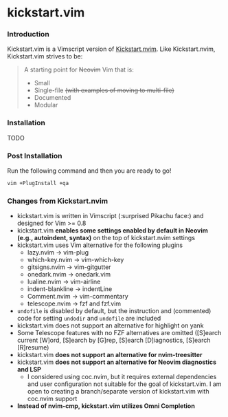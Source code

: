 # kickstart.vim

### Introduction

Kickstart.vim is a Vimscript version of [Kickstart.nvim](https://github.com/nvim-lua/kickstart.nvim).
Like Kickstart.nvim, Kickstart.vim strives to be:

> A starting point for ~~Neovim~~ Vim that is:
>
> * Small
> * Single-file ~~(with examples of moving to multi-file)~~
> * Documented
> * Modular

### Installation

TODO

### Post Installation

Run the following command and then you are ready to go!

```bash
vim +PlugInstall +qa
```

### Changes from Kickstart.nvim

- kickstart.vim is written in Vimscript (:surprised Pikachu face:) and designed for Vim >= 0.8
- kickstart.vim **enables some settings enabled by default in Neovim (e.g., autoindent, syntax)** on the top of kickstart.nvim settings
- kickstart.vim uses Vim alternative for the following plugins
    - lazy.nvim -> vim-plug
    - which-key.nvim -> vim-which-key
    - gitsigns.nvim -> vim-gitgutter
    - onedark.nvim -> onedark.vim
    - lualine.nvim -> vim-airline
    - indent-blankline -> indentLine
    - Comment.nvim -> vim-commentary
    - telescope.nvim -> fzf and fzf.vim
- `undofile` is disabled by default, but the instruction and (commented) code for setting `undodir` and `undofile` are included
- kickstart.vim does not support an alternative for highlight on yank 
- Some Telescope features with no FZF alternatives are omitted ([S]earch current [W]ord, [S]earch by [G]rep, [S]earch [D]iagnostics, [S]earch [R]resume)
- kickstart.vim **does not support an alternative for nvim-treesitter**
- kickstart.vim **does not support an alternative for Neovim diagnostics and LSP**
    - I considered using coc.nvim, but it requires external dependencies and user configuration not suitable for the goal of kickstart.vim.
        I am open to creating a branch/separate version of kickstart.vim with coc.nvim support
- **Instead of nvim-cmp, kickstart.vim utilizes Omni Completion**

